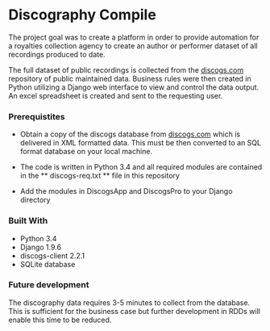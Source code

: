 # Discography Compile

The project goal was to create a platform in order to provide automation for a royalties collection agency to create an author or performer dataset of all recordings produced to date.

The full dataset of public recordings is collected from the [discogs.com](http://discogs.com) repository of public maintained data. Business rules were then created in Python utilizing a Django web interface to view and control the data output. An excel spreadsheet is created and sent to the requesting user.

### Prerequistites

* Obtain a copy of the discogs database from [discogs.com](http://discogs.com) which is delivered in XML formatted data. This must be then converted to an SQL format database on your local machine.

* The code is written in Python 3.4 and all required modules are contained in the ** discogs-req.txt ** file in this repository

* Add the modules in DiscogsApp and DiscogsPro to your Django directory

### Built With

* Python 3.4
* Django 1.9.6
* discogs-client 2.2.1
* SQLite database

### Future development

The discography data requires 3-5 minutes to collect from the database. This is sufficient for the business case but further development in RDDs will enable this time to be reduced.


